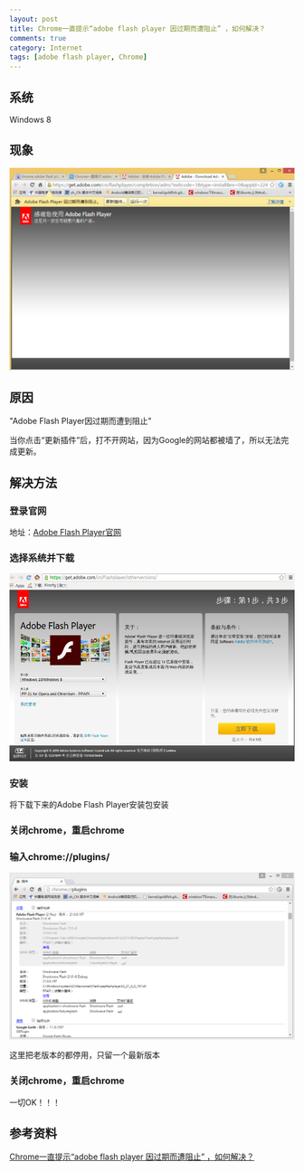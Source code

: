 ```yaml
---
layout: post
title: Chrome一直提示“adobe flash player 因过期而遭阻止” ，如何解决？
comments: true
category: Internet
tags: [adobe flash player, Chrome]
---
```

 
## 系统

Windows 8

## 现象

![20160406222525](/images/2016-04-05-chrome-adobe-flash-player-update-failed/20160406222525.png)

## 原因

"Adobe Flash Player因过期而遭到阻止"

当你点击“更新插件”后，打不开网站，因为Google的网站都被墙了，所以无法完成更新。

## 解决方法

### 登录官网

地址：[Adobe Flash Player官网](https://get.adobe.com/cn/flashplayer/otherversions/)

### 选择系统并下载

![20160406224829](/images/2016-04-05-chrome-adobe-flash-player-update-failed/20160406224829.png)

### 安装

将下载下来的Adobe Flash Player安装包安装

### 关闭chrome，重启chrome

### 输入chrome://plugins/

![20160406225722](/images/2016-04-05-chrome-adobe-flash-player-update-failed/20160406225722.png)

这里把老版本的都停用，只留一个最新版本

### 关闭chrome，重启chrome

一切OK！！！

##  参考资料

[Chrome一直提示“adobe flash player 因过期而遭阻止” ，如何解决？](http://www.zhihu.com/question/32223811)

